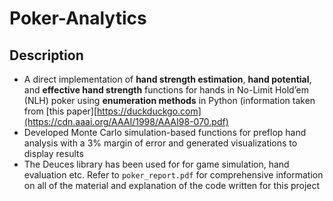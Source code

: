 # Poker-Analytics
## Description 
- A direct implementation of **hand strength estimation**, **hand potential**, and **effective hand strength** functions for hands in No-Limit Hold’em (NLH) poker using **enumeration methods** in Python (information taken from [this paper][https://duckduckgo.com](https://cdn.aaai.org/AAAI/1998/AAAI98-070.pdf)
- Developed Monte Carlo simulation-based functions for preflop hand analysis with a 3% margin of error and generated visualizations to display results
- The Deuces library has been used for for game simulation, hand evaluation etc.
Refer to `poker_report.pdf` for comprehensive information on all of the material and explanation of the code written for this project
